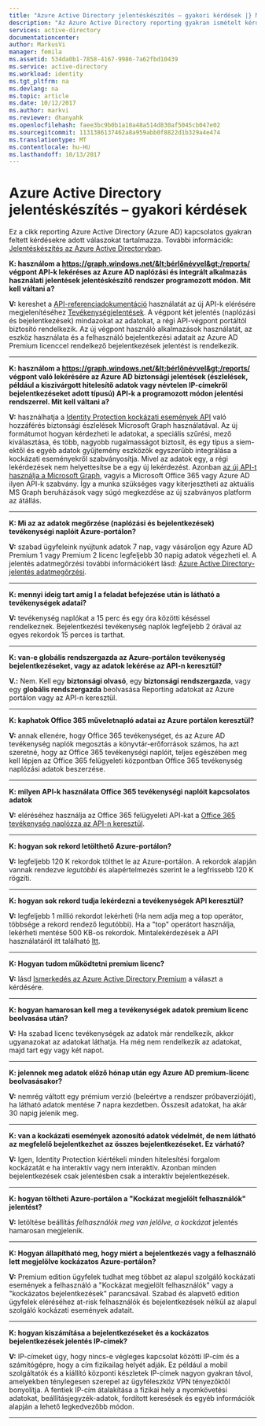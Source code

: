 ```yaml
---
title: "Azure Active Directory jelentéskészítés – gyakori kérdések |} Microsoft Docs"
description: "Az Azure Active Directory reporting gyakran ismételt kérdések."
services: active-directory
documentationcenter: 
author: MarkusVi
manager: femila
ms.assetid: 534da0b1-7858-4167-9986-7a62fbd10439
ms.service: active-directory
ms.workload: identity
ms.tgt_pltfrm: na
ms.devlang: na
ms.topic: article
ms.date: 10/12/2017
ms.author: markvi
ms.reviewer: dhanyahk
ms.openlocfilehash: faee3bc9b0b1a10a48a514d830af5045cb047e02
ms.sourcegitcommit: 1131386137462a8a959abb0f8822d1b329a4e474
ms.translationtype: MT
ms.contentlocale: hu-HU
ms.lasthandoff: 10/13/2017
---
```

# <a name="azure-active-directory-reporting-faq"></a>Azure Active Directory jelentéskészítés – gyakori kérdések

Ez a cikk reporting Azure Active Directory (Azure AD) kapcsolatos gyakran feltett kérdésekre adott válaszokat tartalmazza. További információk: [Jelentéskészítés az Azure Active Directoryban](active-directory-reporting-azure-portal.md). 

**K: használom a https://graph.windows.net/&lt;bérlőnévvel&gt;/reports/ végpont API-k lekéréses az Azure AD naplózási és integrált alkalmazás használati jelentések jelentéskészítő rendszer programozott módon. Mit kell váltani a?**

**V:** kereshet a [API-referenciadokumentáció](https://developer.microsoft.com/graph/) használatát az új API-k elérésére megjelenítéséhez [Tevékenységjelentések](https://docs.microsoft.com/azure/active-directory/active-directory-reporting-api-getting-started-azure-portal). A végpont két jelentés (naplózási és bejelentkezések) mindazokat az adatokat, a régi API-végpont portáltól biztosító rendelkezik. Az új végpont használó alkalmazások használatát, az eszköz használata és a felhasználó bejelentkezési adatait az Azure AD Premium licenccel rendelkező bejelentkezések jelentést is rendelkezik.


--- 

**K: használom a https://graph.windows.net/&lt;bérlőnévvel&gt;/reports/ végpont való lekérésére az Azure AD biztonsági jelentések (észlelések, például a kiszivárgott hitelesítő adatok vagy névtelen IP-címekről bejelentkezéseket adott típusú) API-k a programozott módon jelentési rendszerrel. Mit kell váltani a?**

**V:** használhatja a [Identity Protection kockázati események API](active-directory-identityprotection-graph-getting-started.md) való hozzáférés biztonsági észlelések Microsoft Graph használatával. Az új formátumot hogyan kérdezheti le adatokat, a speciális szűrési, mező kiválasztása, és több, nagyobb rugalmasságot biztosít, és egy típus a siem-ektől és egyéb adatok gyűjtemény eszközök egyszerűbb integrálása a kockázati eseményekről szabványosítja. Mivel az adatok egy, a régi lekérdezések nem helyettesítse be a egy új lekérdezést. Azonban [az új API-t használja a Microsoft Graph](https://developer.microsoft.com/graph/docs/api-reference/beta/resources/identityriskevent), vagyis a Microsoft Office 365 vagy Azure AD ilyen API-k szabvány. Így a munka szükséges vagy kiterjesztheti az aktuális MS Graph beruházások vagy súgó megkezdése az új szabványos platform az átállás.

--- 

**K: Mi az az adatok megőrzése (naplózási és bejelentkezések) tevékenységi naplóit Azure-portálon?** 

**V:** szabad ügyfeleink nyújtunk adatok 7 nap, vagy vásároljon egy Azure AD Premium 1 vagy Premium 2 licenc legfeljebb 30 napig adatok végezheti el. A jelentés adatmegőrzési további információkért lásd: [Azure Active Directory-jelentés adatmegőrzési](active-directory-reporting-retention.md).

--- 

**K: mennyi ideig tart amíg I a feladat befejezése után is látható a tevékenységek adatai?**

**V:** tevékenység naplókat a 15 perc és egy óra közötti késéssel rendelkeznek. Bejelentkezési tevékenység naplók legfeljebb 2 órával az egyes rekordok 15 perces is tarthat.

---

**K: van-e globális rendszergazda az Azure-portálon tevékenység bejelentkezéseket, vagy az adatok lekérése az API-n keresztül?**

**V.:** Nem. Kell egy **biztonsági olvasó**, egy **biztonsági rendszergazda**, vagy egy **globális rendszergazda** beolvasása Reporting adatokat az Azure portálon vagy az API-n keresztül.

---

**K: kaphatok Office 365 műveletnapló adatai az Azure portálon keresztül?**

**V:** annak ellenére, hogy Office 365 tevékenységet, és az Azure AD tevékenység naplók megosztás a könyvtár-erőforrások számos, ha azt szeretné, hogy az Office 365 tevékenységi naplóit, teljes egészében meg kell lépjen az Office 365 felügyeleti központban Office 365 tevékenység naplózási adatok beszerzése.

---


**K: milyen API-k használata Office 365 tevékenységi naplóit kapcsolatos adatok**

**V:** eléréséhez használja az Office 365 felügyeleti API-kat a [Office 365 tevékenység naplózza az API-n keresztül](https://msdn.microsoft.com/office-365/office-365-managment-apis-overview).

---

**K: hogyan sok rekord letölthető Azure-portálon?**

**V:** legfeljebb 120 K rekordok tölthet le az Azure-portálon. A rekordok alapján vannak rendezve *legutóbbi* és alapértelmezés szerint le a legfrissebb 120 K rögzíti. 

---

**K: hogyan sok rekord tudja lekérdezni a tevékenységek API keresztül?**

**V:** legfeljebb 1 millió rekordot lekérheti (Ha nem adja meg a top operátor, többsége a rekord rendező legutóbbi). Ha a "top" operátort használja, lekérheti mentése 500 KB-os rekordok. Mintalekérdezések a API használatáról itt található [Itt](active-directory-reporting-api-getting-started.md).

---

**K: Hogyan tudom működtetni premium licenc?**

**V:** lásd [Ismerkedés az Azure Active Directory Premium](active-directory-get-started-premium.md) a választ a kérdésére.

---

**K: hogyan hamarosan kell meg a tevékenységek adatok premium licenc beolvasása után?**

**V:** Ha szabad licenc tevékenységek az adatok már rendelkezik, akkor ugyanazokat az adatokat láthatja. Ha még nem rendelkezik az adatokat, majd tart egy vagy két napot.

---

**K: jelennek meg adatok előző hónap után egy Azure AD premium-licenc beolvasásakor?**

**V:** nemrég váltott egy prémium verzió (beleértve a rendszer próbaverzióját), ha látható adatok mentése 7 napra kezdetben. Összesít adatokat, ha akár 30 napig jelenik meg.

---

**K: van a kockázati események azonosító adatok védelmét, de nem látható az megfelelő bejelentkezhet az összes bejelentkezéseket. Ez várható?**

**V:** Igen, Identity Protection kiértékeli minden hitelesítési forgalom kockázatát e ha interaktív vagy nem interaktív. Azonban minden bejelentkezések csak jelentésben csak a interaktív bejelentkezések.

---

**K: hogyan töltheti Azure-portálon a "Kockázat megjelölt felhasználók" jelentést?**

**V:** letöltése beállítás *felhasználók meg van jelölve, a kockázat* jelentés hamarosan megjelenik.

---

**K: Hogyan állapítható meg, hogy miért a bejelentkezés vagy a felhasználó lett megjelölve kockázatos Azure-portálon?**

**V:** Premium edition ügyfelek tudhat meg többet az alapul szolgáló kockázati események a felhasználó a "Kockázat megjelölt felhasználók" vagy a "kockázatos bejelentkezések" parancsával. Szabad és alapvető edition ügyfelek eléréséhez at-risk felhasználók és bejelentkezések nélkül az alapul szolgáló kockázati események adatait.

---

**K: hogyan kiszámítása a bejelentkezéseket és a kockázatos bejelentkezések jelentés IP-címek?**

**V:** IP-címeket úgy, hogy nincs-e végleges kapcsolat közötti IP-cím és a számítógépre, hogy a cím fizikailag helyét adják. Ez például a mobil szolgáltatók és a kiállító központi készletek IP-címek nagyon gyakran távol, amelyekben ténylegesen szerepel az ügyféleszköz VPN tényezőktől bonyolítja. A fentiek IP-cím átalakítása a fizikai hely a nyomkövetési adatokat, beállításjegyzék-adatok, fordított keresések és egyéb információk alapján a lehető legkedvezőbb módon. 

---
